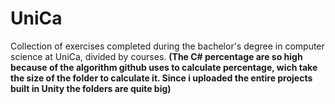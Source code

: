 # UniCa
Collection of exercises completed during the bachelor's degree in computer science at UniCa, divided by courses.
**(The C# percentage are so high because of the algorithm github uses to calculate percentage, wich take the size of the folder to calculate it. Since i uploaded the entire projects built in Unity the folders are quite big)**
